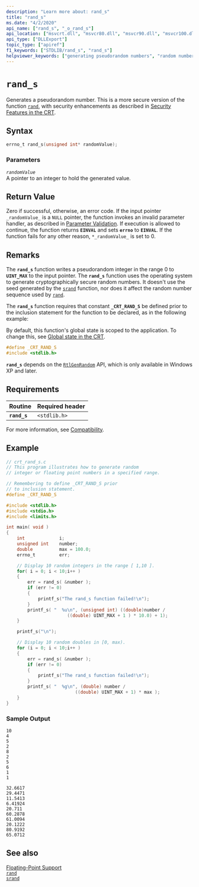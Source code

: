 ```yaml
---
description: "Learn more about: rand_s"
title: "rand_s"
ms.date: "4/2/2020"
api_name: ["rand_s", "_o_rand_s"]
api_location: ["msvcrt.dll", "msvcr80.dll", "msvcr90.dll", "msvcr100.dll", "msvcr100_clr0400.dll", "msvcr110.dll", "msvcr110_clr0400.dll", "msvcr120.dll", "msvcr120_clr0400.dll", "ucrtbase.dll", "api-ms-win-crt-utility-l1-1-0.dll", "api-ms-win-crt-private-l1-1-0.dll"]
api_type: ["DLLExport"]
topic_type: ["apiref"]
f1_keywords: ["STDLIB/rand_s", "rand_s"]
helpviewer_keywords: ["generating pseudorandom numbers", "random numbers, cryptographically secure", "random numbers, generating", "rand_s function", "numbers, pseudorandom", "cryptographically secure random numbers", "pseudorandom numbers", "numbers, generating pseudorandom"]
---
```

# `rand_s`

Generates a pseudorandom number. This is a more secure version of the function [`rand`](rand.md), with security enhancements as described in [Security Features in the CRT](../../c-runtime-library/security-features-in-the-crt.md).

## Syntax

```C
errno_t rand_s(unsigned int* randomValue);
```

### Parameters

*`randomValue`*\
A pointer to an integer to hold the generated value.

## Return Value

Zero if successful, otherwise, an error code. If the input pointer `_randomValue_` is a `NULL` pointer, the function invokes an invalid parameter handler, as described in [Parameter Validation](../../c-runtime-library/parameter-validation.md). If execution is allowed to continue, the function returns **`EINVAL`** and sets **`errno`** to **`EINVAL`**. If the function fails for any other reason, `*_randomValue_` is set to 0.

## Remarks

The **`rand_s`** function writes a pseudorandom integer in the range 0 to **`UINT_MAX`** to the input pointer. The **`rand_s`** function uses the operating system to generate cryptographically secure random numbers. It doesn't use the seed generated by the [`srand`](srand.md) function, nor does it affect the random number sequence used by [`rand`](rand.md).

The **`rand_s`** function requires that constant **`_CRT_RAND_S`** be defined prior to the inclusion statement for the function to be declared, as in the following example:

By default, this function's global state is scoped to the application. To change this, see [Global state in the CRT](../global-state.md).

```C
#define _CRT_RAND_S
#include <stdlib.h>
```

**`rand_s`** depends on the [`RtlGenRandom`](/windows/win32/api/ntsecapi/nf-ntsecapi-rtlgenrandom) API, which is only available in Windows XP and later.

## Requirements

|Routine|Required header|
|-------------|---------------------|
|**`rand_s`**|`<stdlib.h>`|

For more information, see [Compatibility](../../c-runtime-library/compatibility.md).

## Example

```C
// crt_rand_s.c
// This program illustrates how to generate random
// integer or floating point numbers in a specified range.

// Remembering to define _CRT_RAND_S prior
// to inclusion statement.
#define _CRT_RAND_S

#include <stdlib.h>
#include <stdio.h>
#include <limits.h>

int main( void )
{
    int             i;
    unsigned int    number;
    double          max = 100.0;
    errno_t         err;

    // Display 10 random integers in the range [ 1,10 ].
    for( i = 0; i < 10;i++ )
    {
        err = rand_s( &number );
        if (err != 0)
        {
            printf_s("The rand_s function failed!\n");
        }
        printf_s( "  %u\n", (unsigned int) ((double)number /
                       ((double) UINT_MAX + 1 ) * 10.0) + 1);
    }

    printf_s("\n");

    // Display 10 random doubles in [0, max).
    for (i = 0; i < 10;i++ )
    {
        err = rand_s( &number );
        if (err != 0)
        {
            printf_s("The rand_s function failed!\n");
        }
        printf_s( "  %g\n", (double) number /
                          ((double) UINT_MAX + 1) * max );
    }
}
```

### Sample Output

```Output
10
4
5
2
8
2
5
6
1
1

32.6617
29.4471
11.5413
6.41924
20.711
60.2878
61.0094
20.1222
80.9192
65.0712
```

## See also

[Floating-Point Support](../../c-runtime-library/floating-point-support.md)\
[`rand`](rand.md)\
[`srand`](srand.md)
